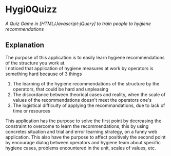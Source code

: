 # Hygi0Quizz
*A Quiz Game in [HTML/Javascript-jQuery] to train people to hygiene recommendations*

## Explanation
The purpose of this application is to easily learn hygiene recommendations of the structure you work at.  
I noticed that application of hygiene measures at work by operators is something hard because of 3 things
1) The learning of the hygiene recommendations of the structure by the operators, that could be hard and unpleasing
2) The discordance between theorical cases and reality, when the scale of values of the recommendations doesn't meet the operators one's
3) The logistical difficulty of applying the recommandations, due to lack of time or resources

This application has the purpose to solve the first point by decreasing the constraint to overcome to learn the recommendations, this by using concretes situation and trial and error learning strategy, on a funny web application.
This also have the purpose to affect positively the second point by encourage dialog between operators and hygiene team about specific hygiene cases, problems encountered in the unit, scales of values, etc.



